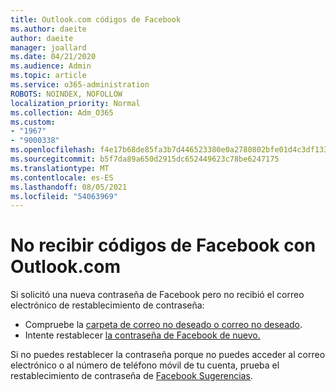 ```yaml
---
title: Outlook.com códigos de Facebook
ms.author: daeite
author: daeite
manager: joallard
ms.date: 04/21/2020
ms.audience: Admin
ms.topic: article
ms.service: o365-administration
ROBOTS: NOINDEX, NOFOLLOW
localization_priority: Normal
ms.collection: Adm_O365
ms.custom:
- "1967"
- "9000338"
ms.openlocfilehash: f4e17b68de85fa3b7d446523380e0a2780802bfe01d4c3df133f4b7231a0d16c
ms.sourcegitcommit: b5f7da89a650d2915dc652449623c78be6247175
ms.translationtype: MT
ms.contentlocale: es-ES
ms.lasthandoff: 08/05/2021
ms.locfileid: "54063969"
---
```

# <a name="not-receiving-facebook-codes-using-outlookcom"></a>No recibir códigos de Facebook con Outlook.com

Si solicitó una nueva contraseña de Facebook pero no recibió el correo electrónico de restablecimiento de contraseña:

- Compruebe la [carpeta de correo no deseado o correo no deseado](https://outlook.live.com/mail/junkemail).
- Intente restablecer [la contraseña de Facebook de nuevo.](https://aka.ms/facebook-password-reset)

Si no puedes restablecer la contraseña porque no puedes acceder al correo electrónico o al número de teléfono móvil de tu cuenta, prueba el restablecimiento de contraseña de [Facebook Sugerencias](https://aka.ms/facebook-password-help).